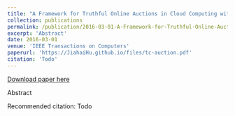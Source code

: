 ```yaml
---
title: "A Framework for Truthful Online Auctions in Cloud Computing with Heterogeneous User Demands"
collection: publications
permalink: /publication/2016-03-01-A-Framework-for-Truthful-Online-Auctions-in-Cloud-Computing-with-Heterogeneous-User-Demands
excerpt: 'Abstract'
date: 2016-03-01
venue: 'IEEE Transactions on Computers'
paperurl: 'https://JiahaiHu.github.io/files/tc-auction.pdf'
citation: 'Todo'
---
```


<a href='https://JiahaiHu.github.io/files/tc-auction.pdf'>Download paper here</a>

Abstract

Recommended citation: Todo